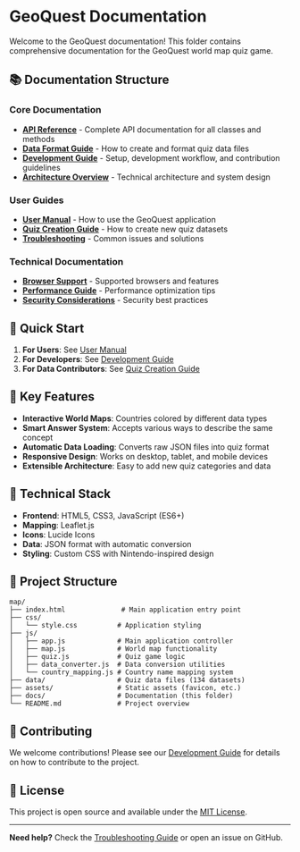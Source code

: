 # GeoQuest Documentation

Welcome to the GeoQuest documentation! This folder contains comprehensive documentation for the GeoQuest world map quiz game.

## 📚 Documentation Structure

### Core Documentation
- **[API Reference](api-reference.md)** - Complete API documentation for all classes and methods
- **[Data Format Guide](data-format.md)** - How to create and format quiz data files
- **[Development Guide](development.md)** - Setup, development workflow, and contribution guidelines
- **[Architecture Overview](architecture.md)** - Technical architecture and system design

### User Guides
- **[User Manual](user-manual.md)** - How to use the GeoQuest application
- **[Quiz Creation Guide](quiz-creation.md)** - How to create new quiz datasets
- **[Troubleshooting](troubleshooting.md)** - Common issues and solutions

### Technical Documentation
- **[Browser Support](browser-support.md)** - Supported browsers and features
- **[Performance Guide](performance.md)** - Performance optimization tips
- **[Security Considerations](security.md)** - Security best practices

## 🚀 Quick Start

1. **For Users**: See [User Manual](user-manual.md)
2. **For Developers**: See [Development Guide](development.md)
3. **For Data Contributors**: See [Quiz Creation Guide](quiz-creation.md)

## 📖 Key Features

- **Interactive World Maps**: Countries colored by different data types
- **Smart Answer System**: Accepts various ways to describe the same concept
- **Automatic Data Loading**: Converts raw JSON files into quiz format
- **Responsive Design**: Works on desktop, tablet, and mobile devices
- **Extensible Architecture**: Easy to add new quiz categories and data

## 🔧 Technical Stack

- **Frontend**: HTML5, CSS3, JavaScript (ES6+)
- **Mapping**: Leaflet.js
- **Icons**: Lucide Icons
- **Data**: JSON format with automatic conversion
- **Styling**: Custom CSS with Nintendo-inspired design

## 📁 Project Structure

```
map/
├── index.html              # Main application entry point
├── css/
│   └── style.css          # Application styling
├── js/
│   ├── app.js             # Main application controller
│   ├── map.js             # World map functionality
│   ├── quiz.js            # Quiz game logic
│   ├── data_converter.js  # Data conversion utilities
│   └── country_mapping.js # Country name mapping system
├── data/                  # Quiz data files (134 datasets)
├── assets/                # Static assets (favicon, etc.)
├── docs/                  # Documentation (this folder)
└── README.md              # Project overview
```

## 🤝 Contributing

We welcome contributions! Please see our [Development Guide](development.md) for details on how to contribute to the project.

## 📄 License

This project is open source and available under the [MIT License](../LICENSE).

---

**Need help?** Check the [Troubleshooting Guide](troubleshooting.md) or open an issue on GitHub.
